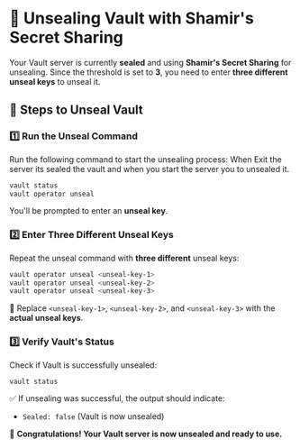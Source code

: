 # 🔐 Unsealing Vault with Shamir's Secret Sharing

Your Vault server is currently **sealed** and using **Shamir's Secret Sharing** for unsealing. Since the threshold is set to **3**, you need to enter **three different unseal keys** to unseal it.

## 🚀 Steps to Unseal Vault

### 1️⃣ Run the Unseal Command
Run the following command to start the unsealing process:
When Exit the server its sealed the vault and when you start the server you to unsealed it.
```bash
vault status
vault operator unseal
```
You'll be prompted to enter an **unseal key**.

### 2️⃣ Enter Three Different Unseal Keys
Repeat the unseal command with **three different** unseal keys:

```bash
vault operator unseal <unseal-key-1>
vault operator unseal <unseal-key-2>
vault operator unseal <unseal-key-3>
```
🔹 Replace `<unseal-key-1>`, `<unseal-key-2>`, and `<unseal-key-3>` with the **actual unseal keys**.

### 3️⃣ Verify Vault's Status
Check if Vault is successfully unsealed:

```bash
vault status
```
✅ If unsealing was successful, the output should indicate:
- `Sealed: false` (Vault is now unsealed)

🎉 **Congratulations! Your Vault server is now unsealed and ready to use.**

